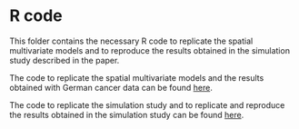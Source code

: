# R code

This folder contains the necessary R code to replicate the spatial multivariate models and to reproduce the results obtained in the simulation study described in the paper.

The code to replicate the spatial multivariate models and the results obtained with German cancer data can be found [here](https://github.com/spatialstatisticsupna/Prior_Smoothing/tree/main/R/Germany_data).

The code to replicate the simulation study and to replicate and reproduce the results obtained in the simulation study can be found [here](https://github.com/spatialstatisticsupna/Prior_Smoothing/tree/main/R/Spanish_Simulation_Study).
